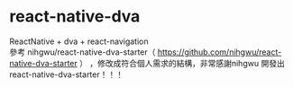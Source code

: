 # react-native-dva
ReactNative + dva + react-navigation
<br>
參考 nihgwu/react-native-dva-starter（ https://github.com/nihgwu/react-native-dva-starter ） ，修改成符合個人需求的結構，非常感謝nihgwu 開發出react-native-dva-starter！！！
